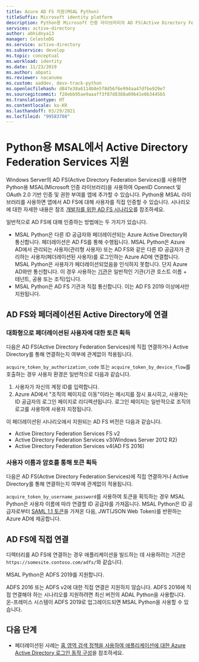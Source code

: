 ```yaml
---
title: Azure AD FS 지원(MSAL Python)
titleSuffix: Microsoft identity platform
description: Python용 Microsoft 인증 라이브러리의 AD FS(Active Directory Federation Services) 지원에 대해 알아 봅니다.
services: active-directory
author: abhidnya13
manager: CelesteDG
ms.service: active-directory
ms.subservice: develop
ms.topic: conceptual
ms.workload: identity
ms.date: 11/23/2019
ms.author: abpati
ms.reviewer: nacanuma
ms.custom: aaddev, devx-track-python
ms.openlocfilehash: d847e38a6114b0e5f8d56f6e994aa47dfbe929e7
ms.sourcegitcommit: f28ebb95ae9aaaff3f87d8388a09b41e0b3445b5
ms.translationtype: HT
ms.contentlocale: ko-KR
ms.lasthandoff: 03/29/2021
ms.locfileid: "99583708"
---
```

# <a name="active-directory-federation-services-support-in-msal-for-python"></a>Python용 MSAL에서 Active Directory Federation Services 지원

Windows Server의 AD FS(Active Directory Federation Services)를 사용하면 Python용 MSAL(Microsoft 인증 라이브러리)을 사용하여 OpenID Connect 및 OAuth 2.0 기반 인증 및 권한 부여를 앱에 추가할 수 있습니다. Python용 MSAL 라이브러리를 사용하면 앱에서 AD FS에 대해 사용자를 직접 인증할 수 있습니다. 시나리오에 대한 자세한 내용은 참조 [개발자를 위한 AD FS 시나리오](/windows-server/identity/ad-fs/ad-fs-development)를 참조하세요.

일반적으로 AD FS에 대해 인증하는 방법에는 두 가지가 있습니다.

- MSAL Python은 다른 ID 공급자와 페더레이션되는 Azure Active Directory와 통신합니다. 페더레이션은 AD FS를 통해 수행됩니다. MSAL Python은 Azure AD에서 관리되는 사용자(관리형 사용자) 또는 AD FS와 같은 다른 ID 공급자가 관리하는 사용자(페더레이션된 사용자)를 로그인하는 Azure AD에 연결합니다. MSAL Python은 사용자가 페더레이션되었음을 인식하지 못합니다. 단지 Azure AD와만 통신합니다. 이 경우 사용하는 [기관](msal-client-application-configuration.md#authority)은 일반적인 기관(기관 호스트 이름 + 테넌트, 공용 또는 조직)입니다.
- MSAL Python은 AD FS 기관과 직접 통신합니다. 이는 AD FS 2019 이상에서만 지원됩니다.

## <a name="connect-to-active-directory-federated-with-ad-fs"></a>AD FS와 페더레이션된 Active Directory에 연결

### <a name="acquire-a-token-interactively-for-a-federated-user"></a>대화형으로 페더레이션된 사용자에 대한 토큰 획득

다음은 AD FS(Active Directory Federation Services)에 직접 연결하거나 Active Directory를 통해 연결하는지 여부에 관계없이 적용됩니다.

`acquire_token_by_authorization_code` 또는 `acquire_token_by_device_flow`를 호출하는 경우 사용자 환경은 일반적으로 다음과 같습니다.

1. 사용자가 자신의 계정 ID를 입력합니다.
2. Azure AD에서 "조직의 페이지로 이동"이라는 메시지를 잠시 표시히고, 사용자는 ID 공급자의 로그인 페이지로 리디렉션됩니다. 로그인 페이지는 일반적으로 조직의 로고를 사용하여 사용자 지정됩니다.

이 페더레이션된 시나리오에서 지원되는 AD FS 버전은 다음과 같습니다.
- Active Directory Federation Services FS v2
- Active Directory Federation Services v3(Windows Server 2012 R2)
- Active Directory Federation Services v4(AD FS 2016)

### <a name="acquire-a-token-via-username-and-password"></a>사용자 이름과 암호를 통해 토큰 획득

다음은 AD FS(Active Directory Federation Services)에 직접 연결하거나 Active Directory를 통해 연결하는지 여부에 관계없이 적용됩니다.

`acquire_token_by_username_password`를 사용하여 토큰을 획득하는 경우 MSAL Python은 사용자 이름에 따라 연결할 ID 공급자를 가져옵니다. MSAL Python은 ID 공급자로부터 [SAML 1.1 토큰](reference-saml-tokens.md)을 가져온 다음, JWT(JSON Web Token)를 반환하는 Azure AD에 제공합니다.

## <a name="connecting-directly-to-ad-fs"></a>AD FS에 직접 연결

디렉터리를 AD FS에 연결하는 경우 애플리케이션을 빌드하는 데 사용하려는 기관은 `https://somesite.contoso.com/adfs/`와 같습니다.

MSAL Python은 ADFS 2019를 지원합니다.

ADFS 2016 또는 ADFS v2에 대한 직접 연결은 지원하지 않습니다. ADFS 2016에 직접 연결해야 하는 시나리오를 지원하려면 최신 버전의 ADAL Python을 사용합니다. 온-프레미스 시스템이 ADFS 2019로 업그레이드되면 MSAL Python을 사용할 수 있습니다.

## <a name="next-steps"></a>다음 단계

- 페더레이션된 사례는 [홈 영역 검색 정책을 사용하여 애플리케이션에 대한 Azure Active Directory 로그인 동작 구성](../manage-apps/configure-authentication-for-federated-users-portal.md)을 참조하세요.

